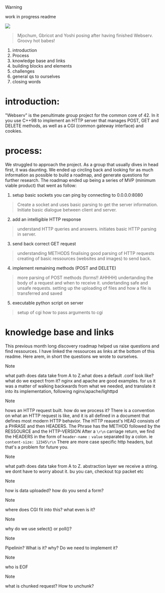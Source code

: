 > [!WARNING]
> work in progress readme

![](https://i.imgur.com/IuhbEAr.png)
> Mjochum, Gbricot and Yoshi posing after having finished Webserv. Groovy hot babes!


1. introduction
2. Process
3. knowledge base and links
4. building blocks and elements
5. challenges
6. general qs to ourselves
7. closing words


# introduction:
"Webserv" is the penultimate group project for the common core of 42. 
In it you use C++98 to implement an HTTP server that manages POST, GET and DELETE methods, as well as a CGI (common gateway interface) and cookies.

# process:
We struggled to approach the project. 
As a group that usually dives in head first, it was daunting. 
We ended up circling back and looking for as much information as possible to build a roadmap, and generate questions for further research.
The roadmap ended up being a series of MVP (minimum viable product) that went as follow:
1. setup basic sockets you can ping by connecting to 0.0.0.0:8080
> Create a socket and uses basic parsing to get the server information.
> Initiate basic dialogue between client and server.
2. add an intelligible HTTP response
> understand HTTP queries and answers.
> initiates basic HTTP parsing in server.
3. send back correct GET request
> understanding METHODS
> finalising good parsing of HTTP requests
> creating of basic ressources (websites and images) to send back.
4. implement remaining methods (POST and DELETE)
> more parsing of POST methods (forms!! AHHHH)
> undertanding the body of a request and when to receive it.
> undertanding safe and unsafe requests.
> setting up the uploading of files and how a file is transferred and saved
5. executable python script on server
> setup of cgi
> how to pass arguments to cgi

# knowledge base and links
This previous month long discovery roadmap helped us raise questions and find ressources. I have linked the ressources as links at the bottom of this readme. Here arem, in short the questions we wrote to ourselves.

> [!NOTE]
> what path does data take from A to Z.what does a default .conf look like? what do we expect from it?
nginx and apache are good examples.
for us it was a matter of walking backwards from what we needed, and translate it into its implementation, following nginx/apache/lighttpd

> [!NOTE]
> hows an HTTP request built. how do we process it?
There is a convention on what an HTTP request is like, and it is all defined in a document that defines most modern HTTP behavior.
The HTTP reauest's HEAD consists of a PHRASE and then HEADERS.
The Phrase has the METHOD followed by the RESSOURCE and the HTTP-VERSION
After a `\r\n` carriage return, we find the HEADERS in the form of `header-name` `:` `value` separated by a colon. ie `content-size: 12345\r\n`
There are more case specific http headers, but that's a problem for future you.

> [!NOTE]
> what path does data take from A to Z.
abstraction layer
we receive a string. we dont have to worry about it. bu you can, checkout tcp packet etc

> [!NOTE]
> how is data uploaded? how do you send a form?
> 

> [!NOTE]
> where does CGI fit into this? what even is it?

> [!NOTE]
> why do we use select() or poll()?

> [!NOTE]
> Pipelinin? What is it? why? Do we need to implement it?

> [!NOTE]
> who is EOF

> [!NOTE]
> what is chunked request? How to unchunk?






